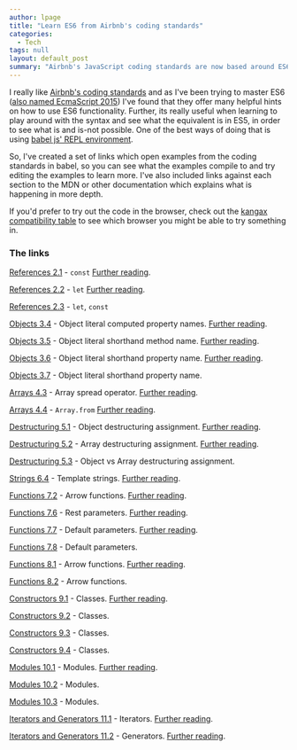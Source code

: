 ```yaml
---
author: lpage
title: "Learn ES6 from Airbnb's coding standards"
categories:
  - Tech
tags: null
layout: default_post
summary: "Airbnb's JavaScript coding standards are now based around ES6 and contain many guidelines to help you take advantage of its features. In this blog post I'll present some resources I created to help you learn ES6 through their guidelines."
---
```


I really like [Airbnb's coding standards][the standards] and as I've been trying to master ES6 ([also named EcmaScript 2015][es2015]) I've found that they offer many helpful hints on how to use ES6 functionality. Further, its really useful when learning to play around with the syntax and see what the equivalent is in ES5, in order to see what is and is-not possible. One of the best ways of doing that is using [babel js' REPL environment][babel repl].

So, I've created a set of links which open examples from the coding standards in babel, so you can see what the examples compile to and try editing the examples to learn more. I've also included links against each section to the MDN or other documentation which explains what is happening in more depth.

If you'd prefer to try out the code in the browser, check out the [kangax compatibility table][kangax] to see which browser you might be able to try something in.

### The links

[References 2.1][2.1] - `const` [Further reading][const].

[References 2.2][2.2] - `let` [Further reading][let].

[References 2.3][2.3] - `let`, `const`

[Objects 3.4][3.4] - Object literal computed property names. [Further reading][Object literal ES6].

[Objects 3.5][3.5] - Object literal shorthand method name. [Further reading][Object literal ES6].

[Objects 3.6][3.6] - Object literal shorthand property name. [Further reading][Object literal ES6].

[Objects 3.7][3.7] - Object literal shorthand property name.

[Arrays 4.3][4.3] - Array spread operator. [Further reading][Spread operator].

[Arrays 4.4][4.4] - `Array.from` [Further reading][Array.from].

[Destructuring 5.1][5.1] - Object destructuring assignment. [Further reading][destructuring].

[Destructuring 5.2][5.2] - Array destructuring assignment. [Further reading][destructuring].

[Destructuring 5.3][5.3] - Object vs Array destructuring assignment.

[Strings 6.4][6.4] - Template strings. [Further reading][template strings].

[Functions 7.2][7.2] - Arrow functions. [Further reading][arrow functions].

[Functions 7.6][7.6] - Rest parameters. [Further reading][rest parameters].

[Functions 7.7][7.7] - Default parameters. [Further reading][default parameters].

[Functions 7.8][7.8] - Default parameters.

[Functions 8.1][8.1] - Arrow functions. [Further reading][arrow functions].

[Functions 8.2][8.2] - Arrow functions.

[Constructors 9.1][9.1] - Classes. [Further reading][classes].

[Constructors 9.2][9.2] - Classes.

[Constructors 9.3][9.3] - Classes.

[Constructors 9.4][9.4] - Classes.

[Modules 10.1][10.1] - Modules. [Further reading][modules].

[Modules 10.2][10.2] - Modules.

[Modules 10.3][10.3] - Modules.

[Iterators and Generators 11.1][11.1] - Iterators. [Further reading][iterators].

[Iterators and Generators 11.2][11.2] - Generators. [Further reading][generators].

[the standards]: https://github.com/airbnb/javascript
[Spread operator]: https://developer.mozilla.org/en-US/docs/Web/JavaScript/Reference/Operators/Spread_operator
[Array.from]: https://developer.mozilla.org/en-US/docs/Web/JavaScript/Reference/Global_Objects/Array/from
[Object literal ES6]: https://developer.mozilla.org/en-US/docs/Web/JavaScript/Reference/Operators/Object_initializer#New_notations_in_ECMAScript_6
[const]: https://developer.mozilla.org/en-US/docs/Web/JavaScript/Reference/Statements/const
[let]: https://developer.mozilla.org/en-US/docs/Web/JavaScript/Reference/Statements/let
[destructuring]: https://developer.mozilla.org/en-US/docs/Web/JavaScript/Reference/Operators/Destructuring_assignment
[es2015]: https://esdiscuss.org/topic/javascript-2015
[babel repl]: http://babeljs.io/repl/
[template strings]: https://developer.mozilla.org/en-US/docs/Web/JavaScript/Reference/template_strings
[arrow functions]: https://developer.mozilla.org/en-US/docs/Web/JavaScript/Reference/Functions/Arrow_functions
[rest parameters]: https://developer.mozilla.org/en-US/docs/Web/JavaScript/Reference/Functions/rest_parameters
[kangax]: https://kangax.github.io/compat-table/es6/
[default parameters]: https://developer.mozilla.org/en-US/docs/Web/JavaScript/Reference/Functions/Default_parameters
[classes]: https://developer.mozilla.org/en-US/docs/Web/JavaScript/Reference/Classes
[modules]: http://www.2ality.com/2014/09/es6-modules-final.html
[iterators]: https://developer.mozilla.org/en-US/docs/Web/JavaScript/Reference/Statements/for...of
[generators]: https://developer.mozilla.org/en-US/docs/Web/JavaScript/Reference/Statements/function*
[2.1]: http://babeljs.io/repl/#?experimental=true&evaluate=true&loose=false&spec=false&code=%2F%2F%20References%20-%20https%3A%2F%2Fgithub.com%2Fairbnb%2Fjavascript%232.1%0A%0A%2F%2F%20Use%20const%20for%20all%20of%20your%20references%3B%20avoid%20using%20var.%0A%2F%2F%20%20%20Why%3F%20This%20ensures%20that%20you%20can%27t%20reassign%20your%20references%20(mutation)%2C%20which%20can%20lead%20to%20bugs%20and%20difficult%20to%20comprehend%20code.%0A%0A%2F%2F%20bad%0Avar%20a%20%3D%201%3B%0Avar%20b%20%3D%202%3B%0A%0A%2F%2F%20good%0Aconst%20c%20%3D%201%3B%0Aconst%20d%20%3D%202%3B%0A
[2.2]: http://babeljs.io/repl/#?experimental=true&evaluate=true&loose=false&spec=false&code=%2F%2F%20References%20-%20https%3A%2F%2Fgithub.com%2Fairbnb%2Fjavascript%232.2%0A%0A%2F%2F%20If%20you%20must%20mutate%20references%2C%20use%20let%20instead%20of%20var.%0A%2F%2F%20%20%20Why%3F%20let%20is%20block-scoped%20rather%20than%20function-scoped%20like%20var.%0A%20%20%0A%2F%2F%20bad%0Avar%20counta%20%3D%201%3B%0Aif%20(true)%20%7B%0A%20%20counta%20%2B%3D%201%3B%0A%7D%0A%0A%2F%2F%20good%2C%20use%20the%20let.%0Alet%20countb%20%3D%201%3B%0Aif%20(true)%20%7B%0A%20%20countb%20%2B%3D%201%3B%0A%7D%0A
[2.3]: http://babeljs.io/repl/#?experimental=true&evaluate=true&loose=false&spec=false&code=%2F%2F%20References%20-%20https%3A%2F%2Fgithub.com%2Fairbnb%2Fjavascript%232.3%0A%0A%2F%2F%20Note%20that%20both%20let%20and%20const%20are%20block-scoped.%0A%0A%2F%2F%20const%20and%20let%20only%20exist%20in%20the%20blocks%20they%20are%20defined%20in.%0A%7B%0A%20%20let%20e%20%3D%201%3B%0A%20%20const%20f%20%3D%201%3B%0A%7D%0Aconsole.log(e)%3B%20%2F%2F%20ReferenceError%0Aconsole.log(f)%3B%20%2F%2F%20ReferenceError
[3.4]: http://babeljs.io/repl/#?experimental=false&evaluate=true&loose=false&spec=false&code=%2F%2F%20Objects%20-%20https%3A%2F%2Fgithub.com%2Fairbnb%2Fjavascript%233.4%0A%0A%2F%2F%20Use%20computed%20property%20names%20when%20creating%20objects%20with%20dynamic%20property%20names.%0A%2F%2F%20%20%20Why%3F%20They%20allow%20you%20to%20define%20all%20the%20properties%20of%20an%20object%20in%20one%20place.%0A%0A%20%20function%20getKey(k)%20%7B%0A%20%20%20%20return%20%60a%20key%20named%20%24%7Bk%7D%60%3B%0A%20%20%7D%0A%0A%20%20%2F%2F%20bad%0A%20%20const%20obja%20%3D%20%7B%0A%20%20%20%20id%3A%205%2C%0A%20%20%20%20name%3A%20%27San%20Francisco%27%2C%0A%20%20%7D%3B%0A%20%20obja%5BgetKey(%27enabled%27)%5D%20%3D%20true%3B%0A%0A%20%20%2F%2F%20good%0A%20%20const%20objb%20%3D%20%7B%0A%20%20%20%20id%3A%205%2C%0A%20%20%20%20name%3A%20%27San%20Francisco%27%2C%0A%20%20%20%20%5BgetKey(%27enabled%27)%5D%3A%20true%2C%0A%20%20%7D%3B
[3.5]: http://babeljs.io/repl/#?experimental=false&evaluate=true&loose=false&spec=false&code=%2F%2F%20Objects%20-%20https%3A%2F%2Fgithub.com%2Fairbnb%2Fjavascript%233.5%0A%0A%2F%2F%20Use%20object%20method%20shorthand.%0A%0A%2F%2F%20bad%0Aconst%20atoma%20%3D%20%7B%0A%20%20value%3A%201%2C%0A%0A%20%20addValue%3A%20function%20(value)%20%7B%0A%20%20%20%20return%20atom.value%20%2B%20value%3B%0A%20%20%7D%2C%0A%7D%3B%0A%0A%2F%2F%20good%0Aconst%20atomb%20%3D%20%7B%0A%20%20value%3A%201%2C%0A%0A%20%20addValue(value)%20%7B%0A%20%20%20%20return%20atom.value%20%2B%20value%3B%0A%20%20%7D%2C%0A%7D%3B
[3.6]: http://babeljs.io/repl/#?experimental=false&evaluate=true&loose=false&spec=false&code=%2F%2F%20Objects%20-%20https%3A%2F%2Fgithub.com%2Fairbnb%2Fjavascript%233.6%0A%0A%2F%2F%20Use%20property%20value%20shorthand.%0A%2F%2F%20%20%20Why%3F%20It%20is%20shorter%20to%20write%20and%20descriptive.%0A%0A%20%20const%20lukeSkywalker%20%3D%20%27Luke%20Skywalker%27%3B%0A%0A%20%20%2F%2F%20bad%0A%20%20const%20obja%20%3D%20%7B%0A%20%20%20%20lukeSkywalker%3A%20lukeSkywalker%0A%20%20%7D%3B%0A%0A%20%20%2F%2F%20good%0A%20%20const%20objb%20%3D%20%7B%0A%20%20%20%20lukeSkywalker%0A%20%20%7D%3B
[3.7]: http://babeljs.io/repl/#?experimental=false&evaluate=true&loose=false&spec=false&code=%2F%2F%20Objects%20-%20https%3A%2F%2Fgithub.com%2Fairbnb%2Fjavascript%233.7%0A%0A%2F%2F%20Group%20your%20shorthand%20properties%20at%20the%20beginning%20of%20your%20object%20declaration.%0A%2F%2F%20%20%20Why%3F%20It%27s%20easier%20to%20tell%20which%20properties%20are%20using%20the%20shorthand.%0A%0Aconst%20anakinSkywalker%20%3D%20%27Anakin%20Skywalker%27%3B%0Aconst%20lukeSkywalker%20%3D%20%27Luke%20Skywalker%27%3B%0A%0A%2F%2F%20bad%0Aconst%20obja%20%3D%20%7B%0A%20%20episodeOne%3A%201%2C%0A%20%20twoJedisWalkIntoACantina%3A%202%2C%0A%20%20lukeSkywalker%2C%0A%20%20episodeThree%3A%203%2C%0A%20%20mayTheFourth%3A%204%2C%0A%20%20anakinSkywalker%2C%0A%7D%3B%0A%0A%2F%2F%20good%0Aconst%20objb%20%3D%20%7B%0A%20%20lukeSkywalker%2C%0A%20%20anakinSkywalker%2C%0A%20%20episodeOne%3A%201%2C%0A%20%20twoJedisWalkIntoACantina%3A%202%2C%0A%20%20episodeThree%3A%203%2C%0A%20%20mayTheFourth%3A%204%2C%0A%7D%3B
[4.3]: http://babeljs.io/repl/#?experimental=false&evaluate=true&loose=true&spec=false&code=%2F%2F%20Arrays%20-%20https%3A%2F%2Fgithub.com%2Fairbnb%2Fjavascript%234.3%0A%0A%2F%2F%20Use%20array%20spreads%20...%20to%20copy%20arrays.%0A%0A%2F%2F%20bad%0Aconst%20len%20%3D%20items.length%3B%0Aconst%20itemsCopy%20%3D%20%5B%5D%3B%0Alet%20i%3B%0A%0Afor%20(i%20%3D%200%3B%20i%20%3C%20len%3B%20i%2B%2B)%20%7B%0A%20%20itemsCopy%5Bi%5D%20%3D%20items%5Bi%5D%3B%0A%7D%0A%0A%2F%2F%20good%0Aconst%20itemsCopyb%20%3D%20%5B...items%5D%3B
[4.4]: http://babeljs.io/repl/#?experimental=false&evaluate=true&loose=true&spec=false&code=%2F%2F%20Arrays%20-%20https%3A%2F%2Fgithub.com%2Fairbnb%2Fjavascript%234.4%0A%0A%2F%2F%20To%20convert%20an%20array-like%20object%20to%20an%20array%2C%20use%20Array%23from.%0A%0Aconst%20foo%20%3D%20document.querySelectorAll(%27.foo%27)%3B%0Aconst%20nodes%20%3D%20Array.from(foo)%3B
[5.1]: http://babeljs.io/repl/#?experimental=false&evaluate=true&loose=true&spec=false&code=%2F%2F%20Arrays%20-%20https%3A%2F%2Fgithub.com%2Fairbnb%2Fjavascript%235.1%0A%0A%2F%2F%20Use%20object%20destructuring%20when%20accessing%20and%20using%20multiple%20properties%20of%20an%20object.%0A%2F%2F%20%20%20Why%3F%20Destructuring%20saves%20you%20from%20creating%20temporary%20references%20for%20those%20properties.%0A%0A%20%20%2F%2F%20bad%0A%20%20function%20getFullName(user)%20%7B%0A%20%20%20%20const%20firstName%20%3D%20user.firstName%3B%0A%20%20%20%20const%20lastName%20%3D%20user.lastName%3B%0A%0A%20%20%20%20return%20%60%24%7BfirstName%7D%20%24%7BlastName%7D%60%3B%0A%20%20%7D%0A%0A%20%20%2F%2F%20good%0A%20%20function%20getFullName(obj)%20%7B%0A%20%20%20%20const%20%7B%20firstName%2C%20lastName%20%7D%20%3D%20obj%3B%0A%20%20%20%20return%20%60%24%7BfirstName%7D%20%24%7BlastName%7D%60%3B%0A%20%20%7D%0A%0A%20%20%2F%2F%20best%0A%20%20function%20getFullName(%7B%20firstName%2C%20lastName%20%7D)%20%7B%0A%20%20%20%20return%20%60%24%7BfirstName%7D%20%24%7BlastName%7D%60%3B%0A%20%20%7D
[5.2]: http://babeljs.io/repl/#?experimental=false&evaluate=true&loose=true&spec=false&code=%2F%2F%20Arrays%20-%20https%3A%2F%2Fgithub.com%2Fairbnb%2Fjavascript%235.2%0A%0A%2F%2F%20Use%20array%20destructuring.%0A%0Aconst%20arr%20%3D%20%5B1%2C%202%2C%203%2C%204%5D%3B%0A%0A%2F%2F%20bad%0Aconst%20firsta%20%3D%20arr%5B0%5D%3B%0Aconst%20seconda%20%3D%20arr%5B1%5D%3B%0A%0A%2F%2F%20good%0Aconst%20%5Bfirst%2C%20second%5D%20%3D%20arr%3B
[5.3]: http://babeljs.io/repl/#?experimental=false&evaluate=true&loose=true&spec=false&code=%2F%2F%20Arrays%20-%20https%3A%2F%2Fgithub.com%2Fairbnb%2Fjavascript%235.3%0A%0A%2F%2F%20Use%20object%20destructuring%20for%20multiple%20return%20values%2C%20not%20array%20destructuring.%0A%2F%2F%20%20%20Why%3F%20You%20can%20add%20new%20properties%20over%20time%20or%20change%20the%20order%20of%20things%20without%20breaking%20call%20sites.%0A%0A%2F%2F%20bad%0A%0Afunction%20processInput(input)%20%7B%0A%20%20%2F%2F%20then%20a%20miracle%20occurs%0A%20%20return%20%5Bleft%2C%20right%2C%20top%2C%20bottom%5D%3B%0A%7D%0A%0A%2F%2F%20the%20caller%20needs%20to%20think%20about%20the%20order%20of%20return%20data%0Aconst%20%5Bleft%2C%2C%2C%20bottom%5D%20%3D%20processInput(input)%3B%0A%0A%2F%2F%20good%0Afunction%20processInput(input)%20%7B%0A%20%20%2F%2F%20then%20a%20miracle%20occurs%0A%20%20return%20%7B%20left%2C%20right%2C%20top%2C%20bottom%20%7D%3B%0A%7D%0A%0A%2F%2F%20the%20caller%20selects%20only%20the%20data%20they%20need%0Aconst%20%7B%20left%2C%20right%20%7D%20%3D%20processInput(input)%3B%0A
[6.4]: http://babeljs.io/repl/#?experimental=false&evaluate=true&loose=true&spec=false&code=%2F%2F%20Strings%20-%20https%3A%2F%2Fgithub.com%2Fairbnb%2Fjavascript%236.4%0A%0A%2F%2F%20When%20programmatically%20building%20up%20strings%2C%20use%20template%20strings%20instead%20of%20concatenation.%0A%2F%2F%20%20%20Why%3F%20Template%20strings%20give%20you%20a%20readable%2C%20concise%20syntax%20with%20proper%20newlines%20and%20string%20interpolation%20features.%0A%0A%2F%2F%20bad%0Afunction%20sayHi(name)%20%7B%0A%20%20return%20%27How%20are%20you%2C%20%27%20%2B%20name%20%2B%20%27%3F%27%3B%0A%7D%0A%0A%2F%2F%20bad%0Afunction%20sayHi(name)%20%7B%0A%20%20return%20%5B%27How%20are%20you%2C%20%27%2C%20name%2C%20%27%3F%27%5D.join()%3B%0A%7D%0A%0A%2F%2F%20good%0Afunction%20sayHi(name)%20%7B%0A%20%20return%20%60How%20are%20you%2C%20%24%7Bname%7D%3F%60%3B%0A%7D
[7.2]: http://babeljs.io/repl/#?experimental=false&evaluate=true&loose=true&spec=false&code=%2F%2F%20Functions%20-%20https%3A%2F%2Fgithub.com%2Fairbnb%2Fjavascript%237.2%0A%0A%2F%2F%20Function%20expressions%3A%0A%0A%2F%2F%20immediately-invoked%20function%20expression%20(IIFE)%0A(()%20%3D%3E%20%7B%0A%20%20console.log(%27Welcome%20to%20the%20Internet.%20Please%20follow%20me.%27)%3B%0A%7D)()%3B
[7.6]: http://babeljs.io/repl/#?experimental=false&evaluate=true&loose=true&spec=false&code=%2F%2F%20Functions%20-%20https%3A%2F%2Fgithub.com%2Fairbnb%2Fjavascript%237.6%0A%0A%2F%2F%20Never%20use%20arguments%2C%20opt%20to%20use%20rest%20syntax%20...%20instead.%0A%2F%2F%20%20%20Why%3F%20...%20is%20explicit%20about%20which%20arguments%20you%20want%20pulled.%20Plus%20rest%20arguments%20are%20a%20real%20Array%20and%20not%20Array-like%20like%20arguments.%0A%0A%2F%2F%20bad%0Afunction%20concatenateAll()%20%7B%0A%20%20const%20args%20%3D%20Array.prototype.slice.call(arguments)%3B%0A%20%20return%20args.join(%27%27)%3B%0A%7D%0A%0A%2F%2F%20good%0Afunction%20concatenateAll(...args)%20%7B%0A%20%20return%20args.join(%27%27)%3B%0A%7D
[7.7]: http://babeljs.io/repl/#?experimental=false&evaluate=true&loose=true&spec=false&code=%2F%2F%20Functions%20-%20https%3A%2F%2Fgithub.com%2Fairbnb%2Fjavascript%237.7%0A%0A%2F%2F%20Use%20default%20parameter%20syntax%20rather%20than%20mutating%20function%20arguments.%0A%0A%2F%2F%20really%20bad%0Afunction%20handleThings(opts)%20%7B%0A%20%20%2F%2F%20No!%20We%20shouldn%27t%20mutate%20function%20arguments.%0A%20%20%2F%2F%20Double%20bad%3A%20if%20opts%20is%20falsy%20it%27ll%20be%20set%20to%20an%20object%20which%20may%0A%20%20%2F%2F%20be%20what%20you%20want%20but%20it%20can%20introduce%20subtle%20bugs.%0A%20%20opts%20%3D%20opts%20%7C%7C%20%7B%7D%3B%0A%20%20%2F%2F%20...%0A%7D%0A%0A%2F%2F%20still%20bad%0Afunction%20handleThings(opts)%20%7B%0A%20%20if%20(opts%20%3D%3D%3D%20void%200)%20%7B%0A%20%20%20%20opts%20%3D%20%7B%7D%3B%0A%20%20%7D%0A%20%20%2F%2F%20...%0A%7D%0A%0A%2F%2F%20good%0Afunction%20handleThings(opts%20%3D%20%7B%7D)%20%7B%0A%20%20%2F%2F%20...%0A%7D%0A
[7.8]: http://babeljs.io/repl/#?experimental=false&evaluate=true&loose=true&spec=false&code=%2F%2F%20Functions%20-%20https%3A%2F%2Fgithub.com%2Fairbnb%2Fjavascript%237.8%0A%0A%2F%2F%20Avoid%20side%20effects%20with%20default%20parameters%0A%2F%2F%20%20%20Why%3F%20They%20are%20confusing%20to%20reason%20about.%0A%0Avar%20b%20%3D%201%3B%0A%2F%2F%20bad%0Afunction%20count(a%20%3D%20b%2B%2B)%20%7B%0A%20%20console.log(a)%3B%0A%7D%0Acount()%3B%20%20%2F%2F%201%0Acount()%3B%20%20%2F%2F%202%0Acount(3)%3B%20%2F%2F%203%0Acount()%3B%20%20%2F%2F%203
[8.1]: http://babeljs.io/repl/#?experimental=false&evaluate=true&loose=true&spec=false&code=%2F%2F%20Arrow%20Functions%20-%20https%3A%2F%2Fgithub.com%2Fairbnb%2Fjavascript%238.1%0A%0A%2F%2F%20When%20you%20must%20use%20function%20expressions%20(as%20when%20passing%20an%20anonymous%20function)%2C%20use%20arrow%20function%20notation.%0A%2F%2F%20%20%20Why%3F%20It%20creates%20a%20version%20of%20the%20function%20that%20executes%20in%20the%20context%20of%20this%2C%20which%20is%20usually%20what%20you%20want%2C%20and%20is%20a%20more%20concise%20syntax.%0A%2F%2F%20%20%20Why%20not%3F%20If%20you%20have%20a%20fairly%20complicated%20function%2C%20you%20might%20move%20that%20logic%20out%20into%20its%20own%20function%20declaration.%0A%0A%2F%2F%20bad%0A%5B1%2C%202%2C%203%5D.map(function%20(x)%20%7B%0A%20%20return%20x%20*%20x%3B%0A%7D)%3B%0A%0A%2F%2F%20good%0A%5B1%2C%202%2C%203%5D.map((x)%20%3D%3E%20%7B%0A%20%20return%20x%20*%20x%3B%0A%7D)%3B
[8.2]: http://babeljs.io/repl/#?experimental=false&evaluate=true&loose=true&spec=false&code=%2F%2F%20Arrow%20Functions%20-%20https%3A%2F%2Fgithub.com%2Fairbnb%2Fjavascript%238.1%0A%0A%2F%2F%20If%20the%20function%20body%20fits%20on%20one%20line%20and%20there%20is%20only%20a%20single%20argument%2C%20feel%20free%20to%20omit%20the%20braces%20and%20parentheses%2C%20and%20use%20the%20implicit%20return.%20Otherwise%2C%20add%20the%20parentheses%2C%20braces%2C%20and%20use%20a%20return%20statement.%0A%2F%2F%20%20%20Why%3F%20Syntactic%20sugar.%20It%20reads%20well%20when%20multiple%20functions%20are%20chained%20together.%0A%2F%2F%20%20%20Why%20not%3F%20If%20you%20plan%20on%20returning%20an%20object.%0A%0A%2F%2F%20good%0A%5B1%2C%202%2C%203%5D.map(x%20%3D%3E%20x%20*%20x)%3B%0A%0A%2F%2F%20good%0A%5B1%2C%202%2C%203%5D.reduce((total%2C%20n)%20%3D%3E%20%7B%0A%20%20return%20total%20%2B%20n%3B%0A%7D%2C%200)%3B
[9.1]: http://babeljs.io/repl/#?experimental=false&evaluate=true&loose=true&spec=false&code=%2F%2F%20Constructors%20-%20https%3A%2F%2Fgithub.com%2Fairbnb%2Fjavascript%239.1%0A%0A%2F%2F%20Always%20use%20class.%20Avoid%20manipulating%20prototype%20directly.%0A%2F%2F%20%20%20Why%3F%20class%20syntax%20is%20more%20concise%20and%20easier%20to%20reason%20about.%0A%0A%2F%2F%20bad%0Afunction%20QueueA(contents%20%3D%20%5B%5D)%20%7B%0A%20%20this._queue%20%3D%20%5B...contents%5D%3B%0A%7D%0AQueueA.prototype.pop%20%3D%20function()%20%7B%0A%20%20const%20value%20%3D%20this._queue%5B0%5D%3B%0A%20%20this._queue.splice(0%2C%201)%3B%0A%20%20return%20value%3B%0A%7D%0A%0A%2F%2F%20good%0Aclass%20Queue%20%7B%0A%20%20constructor(contents%20%3D%20%5B%5D)%20%7B%0A%20%20%20%20this._queue%20%3D%20%5B...contents%5D%3B%0A%20%20%7D%0A%20%20pop()%20%7B%0A%20%20%20%20const%20value%20%3D%20this._queue%5B0%5D%3B%0A%20%20%20%20this._queue.splice(0%2C%201)%3B%0A%20%20%20%20return%20value%3B%0A%20%20%7D%0A%7D
[9.2]: http://babeljs.io/repl/#?experimental=false&evaluate=true&loose=true&spec=false&code=%2F%2F%20Constructors%20-%20https%3A%2F%2Fgithub.com%2Fairbnb%2Fjavascript%239.2%0A%0A%2F%2F%20Use%20extends%20for%20inheritance.%0A%2F%2F%20%20%20Why%3F%20It%20is%20a%20built-in%20way%20to%20inherit%20prototype%20functionality%20without%20breaking%20instanceof.%0A%0A%2F%2F%20bad%0Aconst%20inherits%20%3D%20require(%27inherits%27)%3B%0Afunction%20PeekableQueueA(contents)%20%7B%0A%20%20Queue.apply(this%2C%20contents)%3B%0A%7D%0Ainherits(PeekableQueueA%2C%20Queue)%3B%0APeekableQueueA.prototype.peek%20%3D%20function()%20%7B%0A%20%20return%20this._queue%5B0%5D%3B%0A%7D%0A%0A%20%20%2F%2F%20good%0Aclass%20PeekableQueue%20extends%20Queue%20%7B%0A%20%20peek()%20%7B%0A%20%20%20%20return%20this._queue%5B0%5D%3B%0A%20%20%7D%0A%7D
[9.3]: http://babeljs.io/repl/#?experimental=false&evaluate=true&loose=true&spec=false&code=%2F%2F%20Constructors%20-%20https%3A%2F%2Fgithub.com%2Fairbnb%2Fjavascript%239.3%0A%0A%2F%2F%20Methods%20can%20return%20this%20to%20help%20with%20method%20chaining.%0A%0A%2F%2F%20bad%0AJedi.prototype.jump%20%3D%20function()%20%7B%0A%20%20this.jumping%20%3D%20true%3B%0A%20%20return%20true%3B%0A%7D%3B%0A%0AJedi.prototype.setHeight%20%3D%20function(height)%20%7B%0A%20%20this.height%20%3D%20height%3B%0A%7D%3B%0A%0Aconst%20luke%20%3D%20new%20Jedi()%3B%0Aluke.jump()%3B%20%2F%2F%20%3D%3E%20true%0Aluke.setHeight(20)%3B%20%2F%2F%20%3D%3E%20undefined%0A%0A%2F%2F%20good%0Aclass%20Jedi%20%7B%0A%20%20jump()%20%7B%0A%20%20%20%20this.jumping%20%3D%20true%3B%0A%20%20%20%20return%20this%3B%0A%20%20%7D%0A%0A%20%20setHeight(height)%20%7B%0A%20%20%20%20this.height%20%3D%20height%3B%0A%20%20%20%20return%20this%3B%0A%20%20%7D%0A%7D%0A%0Aconst%20luke%20%3D%20new%20Jedi()%3B%0A%0Aluke.jump()%0A%20%20.setHeight(20)%3B
[9.4]: http://babeljs.io/repl/#?experimental=false&evaluate=true&loose=true&spec=false&code=%2F%2F%20Constructors%20-%20https%3A%2F%2Fgithub.com%2Fairbnb%2Fjavascript%239.4%0A%0A%2F%2F%20It%27s%20okay%20to%20write%20a%20custom%20toString()%20method%2C%20just%20make%20sure%20it%20works%20successfully%20and%20causes%20no%20side%20effects.%0A%0Aclass%20Jedi%20%7B%0A%20%20contructor(options%20%3D%20%7B%7D)%20%7B%0A%20%20%20%20this.name%20%3D%20options.name%20%7C%7C%20%27no%20name%27%3B%0A%20%20%7D%0A%0A%20%20getName()%20%7B%0A%20%20%20%20return%20this.name%3B%0A%20%20%7D%0A%0A%20%20toString()%20%7B%0A%20%20%20%20return%20%60Jedi%20-%20%24%7Bthis.getName()%7D%60%3B%0A%20%20%7D%0A%7D
[10.1]: http://babeljs.io/repl/#?experimental=false&evaluate=true&loose=true&spec=false&code=%2F%2F%20Modules%20-%20https%3A%2F%2Fgithub.com%2Fairbnb%2Fjavascript%2310.1%0A%0A%2F%2F%20Always%20use%20modules%20(import%2Fexport)%20over%20a%20non-standard%20module%20system.%20You%20can%20always%20transpile%20to%20your%20preferred%20module%20system.%0A%2F%2F%20%20%20Why%3F%20Modules%20are%20the%20future%2C%20let%27s%20start%20using%20the%20future%20now.%0A%0A%20%2F%2F%20bad%0Aconst%20AirbnbStyleGuide%20%3D%20require(%27.%2FAirbnbStyleGuide%27)%3B%0Amodule.exports%20%3D%20AirbnbStyleGuide.es6%3B%0A%0A%2F%2F%20ok%0Aimport%20AirbnbStyleGuide2%20from%20%27.%2FAirbnbStyleGuide%27%3B%0Aexport%20default%20AirbnbStyleGuide2.es6%3B%0A%0A%2F%2F%20best%0Aimport%20%7B%20es6%20%7D%20from%20%27.%2FAirbnbStyleGuide%27%3B%0Aexport%20default%20es6%3B
[10.2]: http://babeljs.io/repl/#?experimental=false&evaluate=true&loose=true&spec=false&code=%2F%2F%20Modules%20-%20https%3A%2F%2Fgithub.com%2Fairbnb%2Fjavascript%2310.2%0A%0A%2F%2F%20Do%20not%20use%20wildcard%20imports.%0A%2F%2F%20%20%20Why%3F%20This%20makes%20sure%20you%20have%20a%20single%20default%20export.%0A%0A%20%20%2F%2F%20bad%0A%20%20import%20*%20as%20AirbnbStyleGuide%20from%20%27.%2FAirbnbStyleGuide%27%3B%0A%0A%20%20%2F%2F%20good%0A%20%20import%20AirbnbStyleGuide2%20from%20%27.%2FAirbnbStyleGuide%27%3B
[10.3]: http://babeljs.io/repl/#?experimental=false&evaluate=true&loose=true&spec=false&code=%2F%2F%20Modules%20-%20https%3A%2F%2Fgithub.com%2Fairbnb%2Fjavascript%2310.3%0A%0A%2F%2F%20And%20do%20not%20export%20directly%20from%20an%20import.%0A%2F%2F%20%20%20Why%3F%20Although%20the%20one-liner%20is%20concise%2C%20having%20one%20clear%20way%20to%20import%20and%20one%20clear%20way%20to%20export%20makes%20things%20consistent.%0A%0A%20%2F%2F%20bad%0A%2F%2F%20filename%20es6.js%0Aexport%20%7B%20es6%20as%20default%20%7D%20from%20%27.%2FairbnbStyleGuide%27%3B%0A%0A%2F%2F%20good%0A%2F%2F%20filename%20es6.js%0Aimport%20%7B%20es6%20%7D%20from%20%27.%2FAirbnbStyleGuide%27%3B%0Aexport%20default%20es6%3B
[11.1]: http://babeljs.io/repl/#?experimental=false&evaluate=true&loose=true&spec=false&code=%2F%2F%20Iterators%20%26%20Generators%20-%20https%3A%2F%2Fgithub.com%2Fairbnb%2Fjavascript%2311.1%0A%0A%2F%2F%20Don%27t%20use%20iterators.%20Prefer%20JavaScript%27s%20higher-order%20functions%20like%20map()%20and%20reduce()%20instead%20of%20loops%20like%20for-of.%0A%2F%2F%20%20%20Why%3F%20This%20enforces%20our%20immutable%20rule.%20Dealing%20with%20pure%20functions%20that%20return%20values%20is%20easier%20to%20reason%20about%20than%20side-effects.%0A%0Aconst%20numbers%20%3D%20%5B1%2C%202%2C%203%2C%204%2C%205%5D%3B%0A%0A%2F%2F%20bad%0Alet%20suma%20%3D%200%3B%0Afor%20(let%20num%20of%20numbers)%20%7B%0A%20%20suma%20%2B%3D%20num%3B%0A%7D%0A%0Asuma%20%3D%3D%3D%2015%3B%0A%0A%2F%2F%20good%0Alet%20sumb%20%3D%200%3B%0Anumbers.forEach((num)%20%3D%3E%20sumb%20%2B%3D%20num)%3B%0Asumb%20%3D%3D%3D%2015%3B%0A%0A%2F%2F%20best%20(use%20the%20functional%20force)%0Aconst%20sumc%20%3D%20numbers.reduce((total%2C%20num)%20%3D%3E%20total%20%2B%20num%2C%200)%3B%0Asumc%20%3D%3D%3D%2015%3B
[11.2]: http://babeljs.io/repl/#?experimental=false&evaluate=true&loose=true&spec=false&code=%2F%2F%20Iterators%20%26%20Generators%20-%20https%3A%2F%2Fgithub.com%2Fairbnb%2Fjavascript%2311.1%0A%0A%2F%2F%20Don%27t%20use%20generators%20for%20now.%0A%2F%2F%20%20%20Why%3F%20They%20don%27t%20transpile%20well%20to%20ES5.%0A%0A%2F%2F%20bad%0A%0Afunction*%20argumentsGenerator()%20%7B%0A%20%20for%20(let%20i%20%3D%200%3B%20i%20%3C%20arguments.length%3B%20i%20%2B%3D%201)%20%7B%0A%20%20%20%20yield%20arguments%5Bi%5D%3B%0A%20%20%7D%0A%7D























